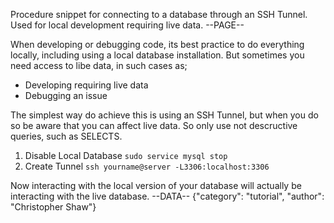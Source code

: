 Procedure snippet for connecting to a database through an SSH Tunnel. Used for local development requiring live data.
--PAGE--

When developing or debugging code, its best practice to do everything locally, including using a local database installation. But sometimes you need access to libe data, in such cases as;
- Developing requiring live data
- Debugging an issue

The simplest way do achieve this is using an SSH Tunnel, but when you do so be aware that you can affect live data. So only use not descructive queries, such as SELECTS.

1. Disable Local Database 
`sudo service mysql stop`
2. Create Tunnel
`ssh yourname@server -L3306:localhost:3306`

Now interacting with the local version of your database will actually be interacting with the live database.
--DATA--
{"category": "tutorial", "author": "Christopher Shaw"}
